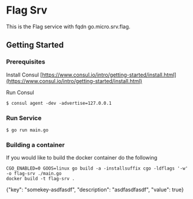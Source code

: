 # Flag Srv

This is the Flag service with fqdn go.micro.srv.flag.

## Getting Started

### Prerequisites

Install Consul
[https://www.consul.io/intro/getting-started/install.html](https://www.consul.io/intro/getting-started/install.html)

Run Consul
```
$ consul agent -dev -advertise=127.0.0.1
```

### Run Service

```
$ go run main.go
```

### Building a container

If you would like to build the docker container do the following
```
CGO_ENABLED=0 GOOS=linux go build -a -installsuffix cgo -ldflags '-w' -o flag-srv ./main.go
docker build -t flag-srv .

```


{"key": "somekey-asdfasdf",
"description": "asdfasdfasdf",
"value": true}
